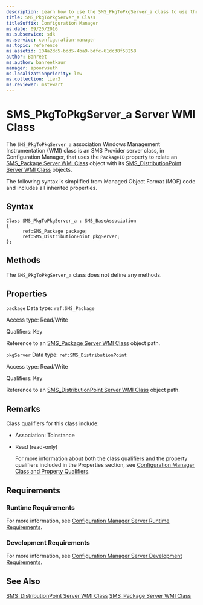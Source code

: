 ```yaml
---
description: Learn how to use the SMS_PkgToPkgServer_a class to use the `PackageID` property to relate an SMS_Package Server WMI class object with its SMS_DistributionPoint Server WMI class objects.
title: SMS_PkgToPkgServer_a Class
titleSuffix: Configuration Manager
ms.date: 09/20/2016
ms.subservice: sdk
ms.service: configuration-manager
ms.topic: reference
ms.assetid: 104a2dd5-bdd5-4ba9-bdfc-61dc38f58258
author: Banreet
ms.author: banreetkaur
manager: apoorvseth
ms.localizationpriority: low
ms.collection: tier3
ms.reviewer: mstewart
---
```

# SMS_PkgToPkgServer_a Server WMI Class
The `SMS_PkgToPkgServer_a` association Windows Management Instrumentation (WMI) class is an SMS Provider server class, in Configuration Manager, that uses the `PackageID` property to relate an [SMS_Package Server WMI Class](../../../../../develop/reference/core/servers/configure/sms_package-server-wmi-class.md) object with its [SMS_DistributionPoint Server WMI Class](../../../../../develop/reference/core/servers/configure/sms_distributionpoint-server-wmi-class.md) objects.

 The following syntax is simplified from Managed Object Format (MOF) code and includes all inherited properties.

## Syntax

```
Class SMS_PkgToPkgServer_a : SMS_BaseAssociation
{
      ref:SMS_Package package;
      ref:SMS_DistributionPoint pkgServer;
};
```

## Methods
 The `SMS_PkgToPkgServer_a` class does not define any methods.

## Properties
 `package`
 Data type: `ref:SMS_Package`

 Access type: Read/Write

 Qualifiers: Key

 Reference to an [SMS_Package Server WMI Class](../../../../../develop/reference/core/servers/configure/sms_package-server-wmi-class.md) object path.

 `pkgServer`
 Data type: `ref:SMS_DistributionPoint`

 Access type: Read/Write

 Qualifiers: Key

 Reference to an [SMS_DistributionPoint Server WMI Class](../../../../../develop/reference/core/servers/configure/sms_distributionpoint-server-wmi-class.md) object path.

## Remarks
 Class qualifiers for this class include:

- Association: ToInstance

- Read (read-only)

  For more information about both the class qualifiers and the property qualifiers included in the Properties section, see [Configuration Manager Class and Property Qualifiers](../../../../../develop/reference/misc/class-and-property-qualifiers.md).

## Requirements

### Runtime Requirements
 For more information, see [Configuration Manager Server Runtime Requirements](../../../../../develop/core/reqs/server-runtime-requirements.md).

### Development Requirements
 For more information, see [Configuration Manager Server Development Requirements](../../../../../develop/core/reqs/server-development-requirements.md).

## See Also
 [SMS_DistributionPoint Server WMI Class](../../../../../develop/reference/core/servers/configure/sms_distributionpoint-server-wmi-class.md)
 [SMS_Package Server WMI Class](../../../../../develop/reference/core/servers/configure/sms_package-server-wmi-class.md)
